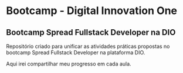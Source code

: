 # Bootcamp - Digital Innovation One

## Bootcamp Spread Fullstack Developer na DIO

Repositório criado para unificar as atividades práticas propostas no bootcamp Spread Fullstack Developer na plataforma DIO.

Aqui irei compartilhar meu progresso em cada aula. 
